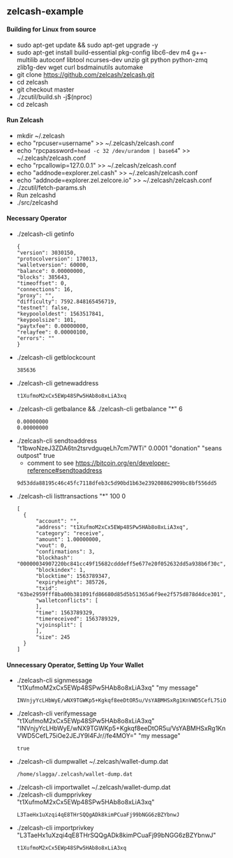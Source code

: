 ## zelcash-example

#### Building for Linux from source
* sudo apt-get update && sudo apt-get upgrade -y
* sudo apt-get install build-essential pkg-config libc6-dev m4 g++-multilib autoconf libtool ncurses-dev unzip git python python-zmq zlib1g-dev wget curl bsdmainutils automake
* git clone https://github.com/zelcash/zelcash.git
* cd zelcash
* git checkout master
* ./zcutil/build.sh -j$(nproc)
* cd zelcash

#### Run Zelcash
* mkdir ~/.zelcash
* echo "rpcuser=username" >> ~/.zelcash/zelcash.conf
* echo "rpcpassword=`head -c 32 /dev/urandom | base64`" >> ~/.zelcash/zelcash.conf
* echo "rpcallowip=127.0.0.1" >> ~/.zelcash/zelcash.conf
* echo "addnode=explorer.zel.cash" >> ~/.zelcash/zelcash.conf
* echo "addnode=explorer.zel.zelcore.io" >> ~/.zelcash/zelcash.conf
* ./zcutil/fetch-params.sh
* Run zelcashd
* ./src/zelcashd

#### Necessary Operator
* ./zelcash-cli getinfo
    ```
    {
    "version": 3030150,
    "protocolversion": 170013,
    "walletversion": 60000,
    "balance": 0.00000000,
    "blocks": 385643,
    "timeoffset": 0,
    "connections": 16,
    "proxy": "",
    "difficulty": 7592.848165456719,
    "testnet": false,
    "keypoololdest": 1563517841,
    "keypoolsize": 101,
    "paytxfee": 0.00000000,
    "relayfee": 0.00000100,
    "errors": ""
    }
    ```
* ./zelcash-cli getblockcount
  ```
  385636
  ```
* ./zelcash-cli getnewaddress
  ```
  t1XufmoM2xCx5EWp48SPw5HAb8o8xLiA3xq
  ```
* ./zelcash-cli getbalance && ./zelcash-cli getbalance "*" 6
  ```
  0.00000000
  0.00000000
  ```
* ./zelcash-cli sendtoaddress "t1bwoNzeJ3ZDA6tn2tsrvdguqeLh7cm7WTi" 0.0001 "donation" "seans outpost" true
  * comment to see https://bitcoin.org/en/developer-reference#sendtoaddress
  ```
  9d53dda88195c46c45fc7118dfeb3c5d90bd1b63e239208862909bc8bf556dd5
  ```
* ./zelcash-cli listtransactions "*" 100 0
  ```
  [
    {
        "account": "",
        "address": "t1XufmoM2xCx5EWp48SPw5HAb8o8xLiA3xq",
        "category": "receive",
        "amount": 1.00000000,
        "vout": 0,
        "confirmations": 3,
        "blockhash": "00000034907220bc841cc49f15682cdddeff5e677e20f052632dd5a938b6f30c",
        "blockindex": 1,
        "blocktime": 1563789347,
        "expiryheight": 385726,
        "txid": "63be2959fff8ba00b381091fd86680d85d5b51365a6f9ee2f575d878d4dce301",
        "walletconflicts": [
        ],
        "time": 1563789329,
        "timereceived": 1563789329,
        "vjoinsplit": [
        ],
        "size": 245
    }
  ]
  ```

#### Unnecessary Operator, Setting Up Your Wallet
* ./zelcash-cli signmessage "t1XufmoM2xCx5EWp48SPw5HAb8o8xLiA3xq" "my message"
  ```
  INVnjyYcLHbWyE/wNX9TGWKp5+Kgkqf8eeDtOR5u/VsYABMHSxRg1KnVWD5CefL75iOe2JEJY9l4FJr//fe4MOY=
  ```
* ./zelcash-cli verifymessage "t1XufmoM2xCx5EWp48SPw5HAb8o8xLiA3xq" "INVnjyYcLHbWyE/wNX9TGWKp5+Kgkqf8eeDtOR5u/VsYABMHSxRg1KnVWD5CefL75iOe2JEJY9l4FJr//fe4MOY=" "my message"
  ```
  true
  ```
* ./zelcash-cli dumpwallet ~/.zelcash/wallet-dump.dat 
  ```
  /home/slagga/.zelcash/wallet-dump.dat
  ```
* ./zelcash-cli importwallet ~/.zelcash/wallet-dump.dat 
* ./zelcash-cli dumpprivkey "t1XufmoM2xCx5EWp48SPw5HAb8o8xLiA3xq"
  ```
  L3TaeHx1uXzqi4qE8THrSQQgADk8kimPCuaFj99bNGG6zBZYbnwJ
  ```
* ./zelcash-cli importprivkey "L3TaeHx1uXzqi4qE8THrSQQgADk8kimPCuaFj99bNGG6zBZYbnwJ"
  ```
  t1XufmoM2xCx5EWp48SPw5HAb8o8xLiA3xq
  ```



